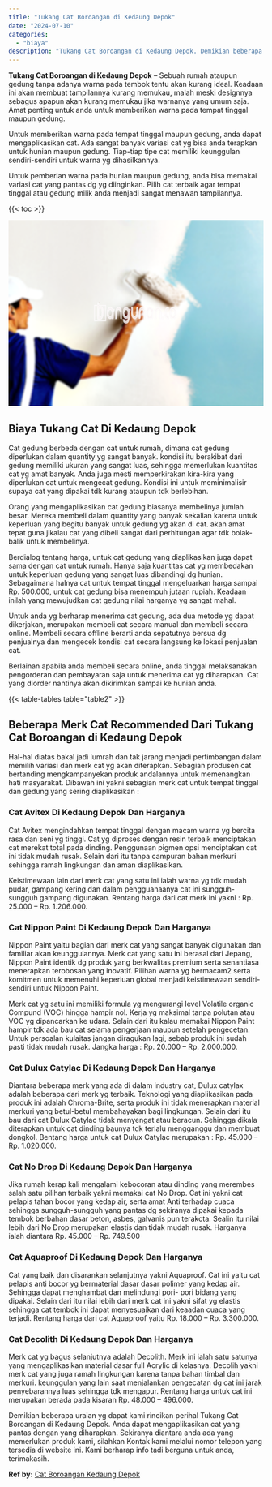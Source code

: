 ```yaml
---
title: "Tukang Cat Boroangan di Kedaung Depok"
date: "2024-07-10"
categories: 
  - "biaya"
description: "Tukang Cat Boroangan di Kedaung Depok. Demikian beberapa uraian yg dapat kami rincikan perihal Tukang Cat Boroangan di Kedaung Depok. Anda dapat mengaplikasi..."
---
```


**Tukang Cat Boroangan di Kedaung Depok** – Sebuah rumah ataupun gedung tanpa adanya warna pada tembok tentu akan kurang ideal. Keadaan ini akan membuat tampilannya kurang memukau, malah meski designnya sebagus apapun akan kurang memukau jika warnanya yang umum saja. Amat penting untuk anda untuk memberikan warna pada tempat tinggal maupun gedung.

Untuk memberikan warna pada tempat tinggal maupun gedung, anda dapat mengaplikasikan cat. Ada sangat banyak variasi cat yg bisa anda terapkan untuk hunian maupun gedung. Tiap-tiap tipe cat memiliki keunggulan sendiri-sendiri untuk warna yg dihasilkannya.

Untuk pemberian warna pada hunian maupun gedung, anda bisa memakai variasi cat yang pantas dg yg diinginkan. Pilih cat terbaik agar tempat tinggal atau gedung milik anda menjadi sangat menawan tampilannya.

{{< toc >}}

![Tukang Cat Boroangan di Kedaung Depok](/images/jasa-cat-murah05.png)

## Biaya Tukang Cat Di Kedaung Depok

Cat gedung berbeda dengan cat untuk rumah, dimana cat gedung diperlukan dalam quantity yg sangat banyak. kondisi itu berakibat dari gedung memiliki ukuran yang sangat luas, sehingga memerlukan kuantitas cat yg amat banyak. Anda juga mesti memperkirakan kira-kira yang diperlukan cat untuk mengecat gedung. Kondisi ini untuk meminimalisir supaya cat yang dipakai tdk kurang ataupun tdk berlebihan.

Orang yang mengaplikasikan cat gedung biasanya membelinya jumlah besar. Mereka membeli dalam quantity yang banyak sekalian karena untuk keperluan yang begitu banyak untuk gedung yg akan di cat. akan amat tepat guna jikalau cat yang dibeli sangat dari perhitungan agar tdk bolak-balik untuk membelinya.

Berdialog tentang harga, untuk cat gedung yang diaplikasikan juga dapat sama dengan cat untuk rumah. Hanya saja kuantitas cat yg membedakan untuk keperluan gedung yang sangat luas dibandingi dg hunian. Sebagaimana halnya cat untuk tempat tinggal mengeluarkan harga sampai Rp. 500.000, untuk cat gedung bisa menempuh jutaan rupiah. Keadaan inilah yang mewujudkan cat gedung nilai harganya yg sangat mahal.

Untuk anda yg berharap menerima cat gedung, ada dua metode yg dapat dikerjakan, merupakan membeli cat secara manual dan membeli secara online. Membeli secara offline berarti anda sepatutnya bersua dg penjualnya dan mengecek kondisi cat secara langsung ke lokasi penjualan cat.

Berlainan apabila anda membeli secara online, anda tinggal melaksanakan pengorderan dan pembayaran saja untuk menerima cat yg diharapkan. Cat yang diorder nantinya akan dikirimkan sampai ke hunian anda.

{{< table-tables table="table2" >}}

## Beberapa Merk Cat Recommended Dari Tukang Cat Boroangan di Kedaung Depok

Hal-hal diatas bakal jadi lumrah dan tak jarang menjadi pertimbangan dalam memilih variasi dan merk cat yg akan diterapkan. Sebagian produsen cat bertanding mengkampanyekan produk andalannya untuk memenangkan hati masyarakat. Dibawah ini yakni sebagian merk cat untuk tempat tinggal dan gedung yang sering diaplikasikan :

### Cat Avitex Di Kedaung Depok Dan Harganya

Cat Avitex mengindahkan tempat tinggal dengan macam warna yg bercita rasa dan seni yg tinggi. Cat yg diproses dengan resin terbaik menciptakan cat merekat total pada dinding. Penggunaan pigmen opsi menciptakan cat ini tidak mudah rusak. Selain dari itu tanpa campuran bahan merkuri sehingga ramah lingkungan dan aman diaplikasikan.

Keistimewaan lain dari merk cat yang satu ini ialah warna yg tdk mudah pudar, gampang kering dan dalam pengguanaanya cat ini sungguh-sungguh gampang digunakan. Rentang harga dari cat merk ini yakni : Rp. 25.000 – Rp. 1.206.000.

### Cat Nippon Paint Di Kedaung Depok Dan Harganya

Nippon Paint yaitu bagian dari merk cat yang sangat banyak digunakan dan familiar akan keunggulannya. Merk cat yang satu ini berasal dari Jepang, Nippon Paint identik dg produk yang berkwalitas premium serta senantiasa menerapkan terobosan yang inovatif. Pilihan warna yg bermacam2 serta komitmen untuk memenuhi keperluan global menjadi keistimewaan sendiri-sendiri untuk Nippon Paint.

Merk cat yg satu ini memiliki formula yg mengurangi level Volatile organic Compund (VOC) hingga hampir nol. Kerja yg maksimal tanpa polutan atau VOC yg dipancarkan ke udara. Selain dari itu kalau memakai Nippon Paint hampir tdk ada bau cat selama pengerjaan maupun setelah pengecetan. Untuk persoalan kulaitas jangan diragukan lagi, sebab produk ini sudah pasti tidak mudah rusak. Jangka harga : Rp. 20.000 – Rp. 2.000.000.

### Cat Dulux Catylac Di Kedaung Depok Dan Harganya

Diantara beberapa merk yang ada di dalam industry cat, Dulux catylax adalah beberapa dari merk yg terbaik. Teknologi yang diaplikasikan pada produk ini adalah Chroma-Brite, serta produk ini tidak menerapkan material merkuri yang betul-betul membahayakan bagi lingkungan. Selain dari itu bau dari cat Dulux Catylac tidak menyengat atau beracun. Sehingga dikala diterapkan untuk cat dinding baunya tdk terlalu mengganggu dan membuat dongkol. Bentang harga untuk cat Dulux Catylac merupakan : Rp. 45.000 – Rp. 1.020.000.

### Cat No Drop Di Kedaung Depok Dan Harganya

Jika rumah kerap kali mengalami kebocoran atau dinding yang merembes salah satu pilihan terbaik yakni memakai cat No Drop. Cat ini yakni cat pelapis tahan bocor yang kedap air, serta amat Anti terhadap cuaca sehingga sungguh-sungguh yang pantas dg sekiranya dipakai kepada tembok berbahan dasar beton, asbes, galvanis pun terakota. Sealin itu nilai lebih dari No Drop merupakan elastis dan tidak mudah rusak. Harganya ialah diantara Rp. 45.000 – Rp. 749.500

### Cat Aquaproof Di Kedaung Depok Dan Harganya

Cat yang baik dan disarankan selanjutnya yakni Aquaproof. Cat ini yaitu cat pelapis anti bocor yg bermaterial dasar dasar polimer yang kedap air. Sehingga dapat menghambat dan melindungi pori- pori bidang yang dipakai. Selain dari itu nilai lebih dari merk cat ini yakni sifat yg elastis sehingga cat tembok ini dapat menyesuaikan dari keaadan cuaca yang terjadi. Rentang harga dari cat Aquaproof yaitu Rp. 18.000 – Rp. 3.300.000.

### Cat Decolith Di Kedaung Depok Dan Harganya

Merk cat yg bagus selanjutnya adalah Decolith. Merk ini ialah satu satunya yang mengaplikasikan material dasar full Acrylic di kelasnya. Decolih yakni merk cat yang juga ramah lingkungan karena tanpa bahan timbal dan merkuri. keunggulan yang lain saat menjalankan pengecatan dg cat ini jarak penyebarannya luas sehingga tdk mengapur. Rentang harga untuk cat ini merupakan berada pada kisaran Rp. 48.000 – 496.000.

Demikian beberapa uraian yg dapat kami rincikan perihal Tukang Cat Boroangan di Kedaung Depok. Anda dapat mengaplikasikan cat yang pantas dengan yang diharapkan. Sekiranya diantara anda ada yang memerlukan produk kami, silahkan Kontak kami melalui nomor telepon yang tersedia di website ini. Kami berharap info tadi berguna untuk anda, terimakasih.

**Ref by:** [Cat Boroangan Kedaung Depok](https://id.wikipedia.org/wiki/Cat)
